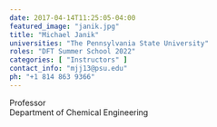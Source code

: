 ```yaml
---
date: 2017-04-14T11:25:05-04:00
featured_image: "janik.jpg"
title: "Michael Janik"
universities: "The Pennsylvania State University"
roles: "DFT Summer School 2022"
categories: [ "Instructors" ]
contact_info: "mjj13@psu.edu"
ph: "+1 814 863 9366"
---
```


Professor\
Department of Chemical Engineering






